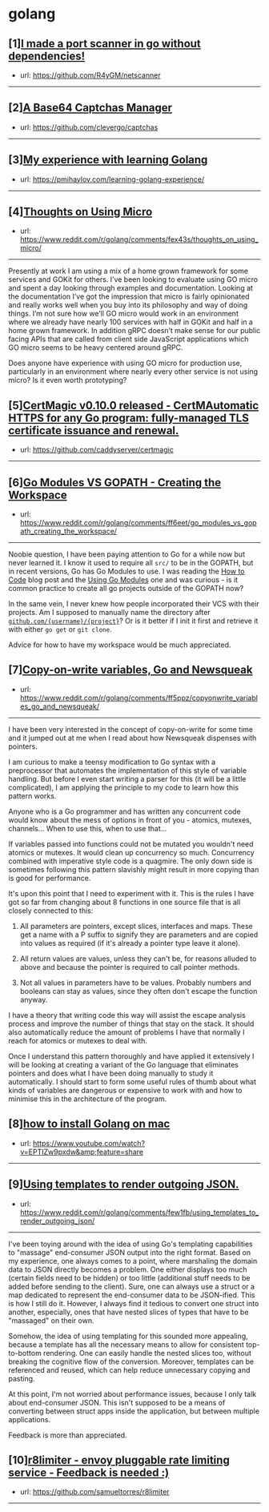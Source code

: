 # golang
## [1][I made a port scanner in go without dependencies!](https://www.reddit.com/r/golang/comments/ff08cd/i_made_a_port_scanner_in_go_without_dependencies/)
- url: https://github.com/R4yGM/netscanner
---

## [2][A Base64 Captchas Manager](https://www.reddit.com/r/golang/comments/ffa7wv/a_base64_captchas_manager/)
- url: https://github.com/clevergo/captchas
---

## [3][My experience with learning Golang](https://www.reddit.com/r/golang/comments/fesci5/my_experience_with_learning_golang/)
- url: https://pmihaylov.com/learning-golang-experience/
---

## [4][Thoughts on Using Micro](https://www.reddit.com/r/golang/comments/fex43s/thoughts_on_using_micro/)
- url: https://www.reddit.com/r/golang/comments/fex43s/thoughts_on_using_micro/
---
Presently at work I am using a mix of a home grown framework for some services and GOKit for others. I’ve been looking to evaluate using GO micro and spent a day looking through examples and documentation. Looking at the documentation I’ve got the impression that micro is fairly opinionated and really works well when you buy into its philosophy and way of doing things. I’m not sure how we’ll GO micro would work in an environment where we already have nearly 100 services with half in GOKit and half in a home grown framework. In addition gRPC doesn’t make sense for our public facing APIs that are called from client side JavaScript applications which GO micro seems to be heavy centered around gRPC. 

Does anyone have experience with using GO micro for production use, particularly in an environment where nearly every other service is not using micro? Is it even worth prototyping?
## [5][CertMagic v0.10.0 released - CertMAutomatic HTTPS for any Go program: fully-managed TLS certificate issuance and renewal.](https://www.reddit.com/r/golang/comments/fet7wz/certmagic_v0100_released_certmautomatic_https_for/)
- url: https://github.com/caddyserver/certmagic
---

## [6][Go Modules VS GOPATH - Creating the Workspace](https://www.reddit.com/r/golang/comments/ff6eet/go_modules_vs_gopath_creating_the_workspace/)
- url: https://www.reddit.com/r/golang/comments/ff6eet/go_modules_vs_gopath_creating_the_workspace/
---
Noobie question, I have been paying attention to Go for a while now but never learned it. I know it used to require all `src/` to be in the GOPATH, but in recent versions, Go has Go Modules to use. I was reading the [How to Code](https://golang.org/doc/code.html) blog post and the [Using Go Modules](https://blog.golang.org/using-go-modules) one and was curious - is it common practice to create all go projects outside of the GOPATH now? 

In the same vein, I never knew how people incorporated their VCS with their projects. Am I supposed to manually name the directory after [`github.com/{username}/{project}`](https://github.com/{username}/{project})? Or is it better if I init it first and retrieve it with either `go get` or `git clone`.

Advice for how to have my workspace would be much appreciated.
## [7][Copy-on-write variables, Go and Newsqueak](https://www.reddit.com/r/golang/comments/ff5ppz/copyonwrite_variables_go_and_newsqueak/)
- url: https://www.reddit.com/r/golang/comments/ff5ppz/copyonwrite_variables_go_and_newsqueak/
---
I have been very interested in the concept of copy-on-write for some time and it jumped out at me when I read about how Newsqueak dispenses with pointers.

I am curious to make a teensy modification to Go syntax with a preprocessor that automates the implementation of this style of variable handling. But before I even start writing a parser for this (it will be a little complicated), I am applying the principle to my code to learn how this pattern works.

Anyone who is a Go programmer and has written any concurrent code would know about the mess of options in front of you - atomics, mutexes, channels... When to use this, when to use that...

If variables passed into functions could not be mutated you wouldn't need atomics or mutexes. It would clean up concurrency so much. Concurrency combined with imperative style code is a quagmire. The only down side is sometimes following this pattern slavishly might result in more copying than is good for performance.

It's upon this point that I need to experiment with it. This is the rules I have got so far from changing about 8 functions in one source file that is all closely connected to this:

1. All parameters are pointers, except slices, interfaces and maps. These get a name with a P suffix to signify they are parameters and are copied into values as required (if it's already a pointer type leave it alone).

2. All return values are values, unless they can't be, for reasons alluded to above and because the pointer is required to call pointer methods.

3. Not all values in parameters have to be values. Probably numbers and booleans can stay as values, since they often don't escape the function anyway.

I have a theory that writing code this way will assist the escape analysis process and improve the number of things that stay on the stack. It should also automatically reduce the amount of problems I have that normally I reach for atomics or mutexes to deal with.

Once I understand this pattern thoroughly and have applied it extensively I will be looking at creating a variant of the Go language that eliminates pointers and does what I have been doing manually to study it automatically. I should start to form some useful rules of thumb about what kinds of variables are dangerous or expensive to work with and how to minimise this in the architecture of the program.
## [8][how to install Golang on mac](https://www.reddit.com/r/golang/comments/ff9oj9/how_to_install_golang_on_mac/)
- url: https://www.youtube.com/watch?v=EPTIZw9pxdw&amp;feature=share
---

## [9][Using templates to render outgoing JSON.](https://www.reddit.com/r/golang/comments/few1fb/using_templates_to_render_outgoing_json/)
- url: https://www.reddit.com/r/golang/comments/few1fb/using_templates_to_render_outgoing_json/
---
I've been toying around with the idea of using Go's templating capabilities to "massage" end-consumer JSON output into the right format. Based on my experience, one always comes to a point, where marshaling the domain data to JSON directly becomes a problem. One either displays too much (certain fields need to be hidden) or too little (additional stuff needs to be added before sending to the client). Sure, one can always use a struct or a map dedicated to represent the end-consumer data to be JSON-ified. This is how I still do it. However, I always find it tedious to convert one struct into another, especially, ones that have nested slices of types that have to be "massaged" on their own.

Somehow, the idea of using templating for this sounded more appealing, because a template has all the necessary means to allow for consistent top-to-bottom rendering. One can easily handle the nested slices too, without breaking the cognitive flow of the conversion. Moreover, templates can be referenced and reused, which can help reduce unnecessary copying and pasting. 

At this point, I'm not worried about performance issues, because I only talk about end-consumer JSON. This isn't supposed to be a means of converting between struct apps inside the application, but between multiple applications. 

Feedback is more than appreciated.
## [10][r8limiter - envoy pluggable rate limiting service - Feedback is needed :)](https://www.reddit.com/r/golang/comments/fet1qj/r8limiter_envoy_pluggable_rate_limiting_service/)
- url: https://github.com/samueltorres/r8limiter
---

